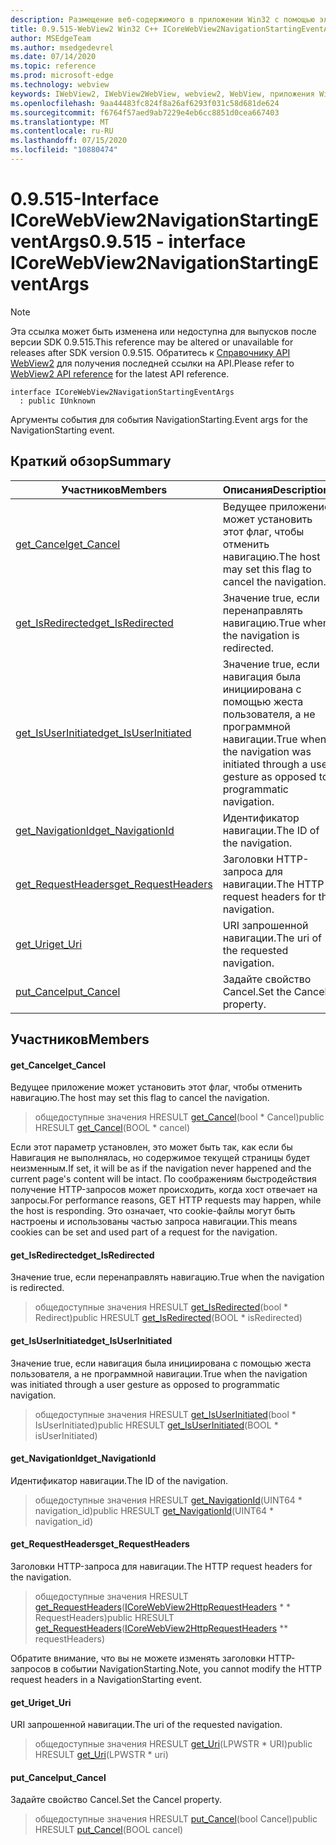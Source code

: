 ```yaml
---
description: Размещение веб-содержимого в приложении Win32 с помощью элемента управления Microsoft Edge WebView2
title: 0.9.515-WebView2 Win32 C++ ICoreWebView2NavigationStartingEventArgs
author: MSEdgeTeam
ms.author: msedgedevrel
ms.date: 07/14/2020
ms.topic: reference
ms.prod: microsoft-edge
ms.technology: webview
keywords: IWebView2, IWebView2WebView, webview2, WebView, приложения Win32, Win32, EDGE, ICoreWebView2, ICoreWebView2Controller, элемент управления "веб-браузер", HTML Edge
ms.openlocfilehash: 9aa44483fc824f8a26af6293f031c58d681de624
ms.sourcegitcommit: f6764f57aed9ab7229e4eb6cc8851d0cea667403
ms.translationtype: MT
ms.contentlocale: ru-RU
ms.lasthandoff: 07/15/2020
ms.locfileid: "10880474"
---
```

# <span data-ttu-id="49e59-104">0.9.515-Interface ICoreWebView2NavigationStartingEventArgs</span><span class="sxs-lookup"><span data-stu-id="49e59-104">0.9.515 - interface ICoreWebView2NavigationStartingEventArgs</span></span> 

> [!NOTE]
> <span data-ttu-id="49e59-105">Эта ссылка может быть изменена или недоступна для выпусков после версии SDK 0.9.515.</span><span class="sxs-lookup"><span data-stu-id="49e59-105">This reference may be altered or unavailable for releases after SDK version 0.9.515.</span></span> <span data-ttu-id="49e59-106">Обратитесь к [Справочнику API WebView2](../../../webview2-api-reference.md) для получения последней ссылки на API.</span><span class="sxs-lookup"><span data-stu-id="49e59-106">Please refer to [WebView2 API reference](../../../webview2-api-reference.md) for the latest API reference.</span></span>

```
interface ICoreWebView2NavigationStartingEventArgs
  : public IUnknown
```

<span data-ttu-id="49e59-107">Аргументы события для события NavigationStarting.</span><span class="sxs-lookup"><span data-stu-id="49e59-107">Event args for the NavigationStarting event.</span></span>

## <span data-ttu-id="49e59-108">Краткий обзор</span><span class="sxs-lookup"><span data-stu-id="49e59-108">Summary</span></span>

 <span data-ttu-id="49e59-109">Участников</span><span class="sxs-lookup"><span data-stu-id="49e59-109">Members</span></span>                        | <span data-ttu-id="49e59-110">Описания</span><span class="sxs-lookup"><span data-stu-id="49e59-110">Descriptions</span></span>
--------------------------------|---------------------------------------------
[<span data-ttu-id="49e59-111">get_Cancel</span><span class="sxs-lookup"><span data-stu-id="49e59-111">get_Cancel</span></span>](#get_cancel) | <span data-ttu-id="49e59-112">Ведущее приложение может установить этот флаг, чтобы отменить навигацию.</span><span class="sxs-lookup"><span data-stu-id="49e59-112">The host may set this flag to cancel the navigation.</span></span>
[<span data-ttu-id="49e59-113">get_IsRedirected</span><span class="sxs-lookup"><span data-stu-id="49e59-113">get_IsRedirected</span></span>](#get_isredirected) | <span data-ttu-id="49e59-114">Значение true, если перенаправлять навигацию.</span><span class="sxs-lookup"><span data-stu-id="49e59-114">True when the navigation is redirected.</span></span>
[<span data-ttu-id="49e59-115">get_IsUserInitiated</span><span class="sxs-lookup"><span data-stu-id="49e59-115">get_IsUserInitiated</span></span>](#get_isuserinitiated) | <span data-ttu-id="49e59-116">Значение true, если навигация была инициирована с помощью жеста пользователя, а не программной навигации.</span><span class="sxs-lookup"><span data-stu-id="49e59-116">True when the navigation was initiated through a user gesture as opposed to programmatic navigation.</span></span>
[<span data-ttu-id="49e59-117">get_NavigationId</span><span class="sxs-lookup"><span data-stu-id="49e59-117">get_NavigationId</span></span>](#get_navigationid) | <span data-ttu-id="49e59-118">Идентификатор навигации.</span><span class="sxs-lookup"><span data-stu-id="49e59-118">The ID of the navigation.</span></span>
[<span data-ttu-id="49e59-119">get_RequestHeaders</span><span class="sxs-lookup"><span data-stu-id="49e59-119">get_RequestHeaders</span></span>](#get_requestheaders) | <span data-ttu-id="49e59-120">Заголовки HTTP-запроса для навигации.</span><span class="sxs-lookup"><span data-stu-id="49e59-120">The HTTP request headers for the navigation.</span></span>
[<span data-ttu-id="49e59-121">get_Uri</span><span class="sxs-lookup"><span data-stu-id="49e59-121">get_Uri</span></span>](#get_uri) | <span data-ttu-id="49e59-122">URI запрошенной навигации.</span><span class="sxs-lookup"><span data-stu-id="49e59-122">The uri of the requested navigation.</span></span>
[<span data-ttu-id="49e59-123">put_Cancel</span><span class="sxs-lookup"><span data-stu-id="49e59-123">put_Cancel</span></span>](#put_cancel) | <span data-ttu-id="49e59-124">Задайте свойство Cancel.</span><span class="sxs-lookup"><span data-stu-id="49e59-124">Set the Cancel property.</span></span>

## <span data-ttu-id="49e59-125">Участников</span><span class="sxs-lookup"><span data-stu-id="49e59-125">Members</span></span>

#### <span data-ttu-id="49e59-126">get_Cancel</span><span class="sxs-lookup"><span data-stu-id="49e59-126">get_Cancel</span></span> 

<span data-ttu-id="49e59-127">Ведущее приложение может установить этот флаг, чтобы отменить навигацию.</span><span class="sxs-lookup"><span data-stu-id="49e59-127">The host may set this flag to cancel the navigation.</span></span>

> <span data-ttu-id="49e59-128">общедоступные значения HRESULT [get_Cancel](#get_cancel)(bool \* Cancel)</span><span class="sxs-lookup"><span data-stu-id="49e59-128">public HRESULT [get_Cancel](#get_cancel)(BOOL \* cancel)</span></span>

<span data-ttu-id="49e59-129">Если этот параметр установлен, это может быть так, как если бы Навигация не выполнялась, но содержимое текущей страницы будет неизменным.</span><span class="sxs-lookup"><span data-stu-id="49e59-129">If set, it will be as if the navigation never happened and the current page's content will be intact.</span></span> <span data-ttu-id="49e59-130">По соображениям быстродействия получение HTTP-запросов может происходить, когда хост отвечает на запросы.</span><span class="sxs-lookup"><span data-stu-id="49e59-130">For performance reasons, GET HTTP requests may happen, while the host is responding.</span></span> <span data-ttu-id="49e59-131">Это означает, что cookie-файлы могут быть настроены и использованы частью запроса навигации.</span><span class="sxs-lookup"><span data-stu-id="49e59-131">This means cookies can be set and used part of a request for the navigation.</span></span>

#### <span data-ttu-id="49e59-132">get_IsRedirected</span><span class="sxs-lookup"><span data-stu-id="49e59-132">get_IsRedirected</span></span> 

<span data-ttu-id="49e59-133">Значение true, если перенаправлять навигацию.</span><span class="sxs-lookup"><span data-stu-id="49e59-133">True when the navigation is redirected.</span></span>

> <span data-ttu-id="49e59-134">общедоступные значения HRESULT [get_IsRedirected](#get_isredirected)(bool \* Redirect)</span><span class="sxs-lookup"><span data-stu-id="49e59-134">public HRESULT [get_IsRedirected](#get_isredirected)(BOOL \* isRedirected)</span></span>

#### <span data-ttu-id="49e59-135">get_IsUserInitiated</span><span class="sxs-lookup"><span data-stu-id="49e59-135">get_IsUserInitiated</span></span> 

<span data-ttu-id="49e59-136">Значение true, если навигация была инициирована с помощью жеста пользователя, а не программной навигации.</span><span class="sxs-lookup"><span data-stu-id="49e59-136">True when the navigation was initiated through a user gesture as opposed to programmatic navigation.</span></span>

> <span data-ttu-id="49e59-137">общедоступные значения HRESULT [get_IsUserInitiated](#get_isuserinitiated)(bool \* IsUserInitiated)</span><span class="sxs-lookup"><span data-stu-id="49e59-137">public HRESULT [get_IsUserInitiated](#get_isuserinitiated)(BOOL \* isUserInitiated)</span></span>

#### <span data-ttu-id="49e59-138">get_NavigationId</span><span class="sxs-lookup"><span data-stu-id="49e59-138">get_NavigationId</span></span> 

<span data-ttu-id="49e59-139">Идентификатор навигации.</span><span class="sxs-lookup"><span data-stu-id="49e59-139">The ID of the navigation.</span></span>

> <span data-ttu-id="49e59-140">общедоступные значения HRESULT [get_NavigationId](#get_navigationid)(UINT64 \* navigation_id)</span><span class="sxs-lookup"><span data-stu-id="49e59-140">public HRESULT [get_NavigationId](#get_navigationid)(UINT64 \* navigation_id)</span></span>

#### <span data-ttu-id="49e59-141">get_RequestHeaders</span><span class="sxs-lookup"><span data-stu-id="49e59-141">get_RequestHeaders</span></span> 

<span data-ttu-id="49e59-142">Заголовки HTTP-запроса для навигации.</span><span class="sxs-lookup"><span data-stu-id="49e59-142">The HTTP request headers for the navigation.</span></span>

> <span data-ttu-id="49e59-143">общедоступные значения HRESULT [get_RequestHeaders](#get_requestheaders)([ICoreWebView2HttpRequestHeaders](icorewebview2httprequestheaders.md) \* \* RequestHeaders)</span><span class="sxs-lookup"><span data-stu-id="49e59-143">public HRESULT [get_RequestHeaders](#get_requestheaders)([ICoreWebView2HttpRequestHeaders](icorewebview2httprequestheaders.md) \*\* requestHeaders)</span></span>

<span data-ttu-id="49e59-144">Обратите внимание, что вы не можете изменять заголовки HTTP-запросов в событии NavigationStarting.</span><span class="sxs-lookup"><span data-stu-id="49e59-144">Note, you cannot modify the HTTP request headers in a NavigationStarting event.</span></span>

#### <span data-ttu-id="49e59-145">get_Uri</span><span class="sxs-lookup"><span data-stu-id="49e59-145">get_Uri</span></span> 

<span data-ttu-id="49e59-146">URI запрошенной навигации.</span><span class="sxs-lookup"><span data-stu-id="49e59-146">The uri of the requested navigation.</span></span>

> <span data-ttu-id="49e59-147">общедоступные значения HRESULT [get_Uri](#get_uri)(LPWSTR \* URI)</span><span class="sxs-lookup"><span data-stu-id="49e59-147">public HRESULT [get_Uri](#get_uri)(LPWSTR \* uri)</span></span>

#### <span data-ttu-id="49e59-148">put_Cancel</span><span class="sxs-lookup"><span data-stu-id="49e59-148">put_Cancel</span></span> 

<span data-ttu-id="49e59-149">Задайте свойство Cancel.</span><span class="sxs-lookup"><span data-stu-id="49e59-149">Set the Cancel property.</span></span>

> <span data-ttu-id="49e59-150">общедоступные значения HRESULT [put_Cancel](#put_cancel)(bool Cancel)</span><span class="sxs-lookup"><span data-stu-id="49e59-150">public HRESULT [put_Cancel](#put_cancel)(BOOL cancel)</span></span>

